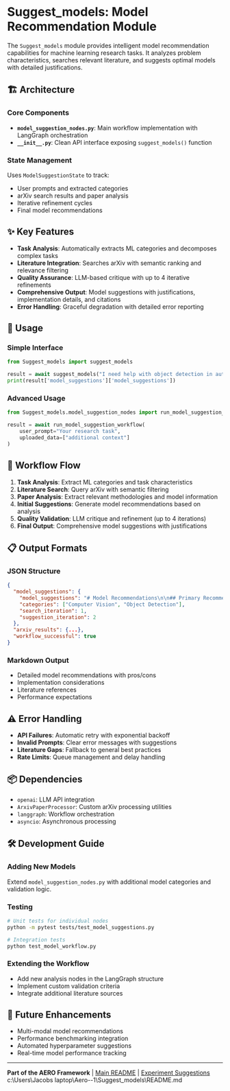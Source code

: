 # Suggest_models: Model Recommendation Module

The `Suggest_models` module provides intelligent model recommendation capabilities for machine learning research tasks. It analyzes problem characteristics, searches relevant literature, and suggests optimal models with detailed justifications.

## 🏗️ Architecture

### Core Components
- **`model_suggestion_nodes.py`**: Main workflow implementation with LangGraph orchestration
- **`__init__.py`**: Clean API interface exposing `suggest_models()` function

### State Management
Uses `ModelSuggestionState` to track:
- User prompts and extracted categories
- arXiv search results and paper analysis
- Iterative refinement cycles
- Final model recommendations

## ✨ Key Features

- **Task Analysis**: Automatically extracts ML categories and decomposes complex tasks
- **Literature Integration**: Searches arXiv with semantic ranking and relevance filtering
- **Quality Assurance**: LLM-based critique with up to 4 iterative refinements
- **Comprehensive Output**: Model suggestions with justifications, implementation details, and citations
- **Error Handling**: Graceful degradation with detailed error reporting

## 🚀 Usage

### Simple Interface
```python
from Suggest_models import suggest_models

result = await suggest_models("I need help with object detection in autonomous vehicles")
print(result['model_suggestions']['model_suggestions'])
```

### Advanced Usage
```python
from Suggest_models.model_suggestion_nodes import run_model_suggestion_workflow

result = await run_model_suggestion_workflow(
    user_prompt="Your research task",
    uploaded_data=["additional context"]
)
```

## 🔄 Workflow Flow

1. **Task Analysis**: Extract ML categories and task characteristics
2. **Literature Search**: Query arXiv with semantic filtering
3. **Paper Analysis**: Extract relevant methodologies and model information
4. **Initial Suggestions**: Generate model recommendations based on analysis
5. **Quality Validation**: LLM critique and refinement (up to 4 iterations)
6. **Final Output**: Comprehensive model suggestions with justifications

## 📋 Output Formats

### JSON Structure
```json
{
  "model_suggestions": {
    "model_suggestions": "# Model Recommendations\n\n## Primary Recommendation...",
    "categories": ["Computer Vision", "Object Detection"],
    "search_iteration": 1,
    "suggestion_iteration": 2
  },
  "arxiv_results": {...},
  "workflow_successful": true
}
```

### Markdown Output
- Detailed model recommendations with pros/cons
- Implementation considerations
- Literature references
- Performance expectations

## ⚠️ Error Handling

- **API Failures**: Automatic retry with exponential backoff
- **Invalid Prompts**: Clear error messages with suggestions
- **Literature Gaps**: Fallback to general best practices
- **Rate Limits**: Queue management and delay handling

## 📦 Dependencies

- `openai`: LLM API integration
- `ArxivPaperProcessor`: Custom arXiv processing utilities
- `langgraph`: Workflow orchestration
- `asyncio`: Asynchronous processing

## 🛠️ Development Guide

### Adding New Models
Extend `model_suggestion_nodes.py` with additional model categories and validation logic.

### Testing
```bash
# Unit tests for individual nodes
python -m pytest tests/test_model_suggestions.py

# Integration tests
python test_model_workflow.py
```

### Extending the Workflow
- Add new analysis nodes in the LangGraph structure
- Implement custom validation criteria
- Integrate additional literature sources

## 🔮 Future Enhancements

- Multi-modal model recommendations
- Performance benchmarking integration
- Automated hyperparameter suggestions
- Real-time model performance tracking

---

**Part of the AERO Framework** | [Main README](../README.md) | [Experiment Suggestions](../Suggest_additional_experiments/README.md)</content>
<parameter name="filePath">c:\Users\Jacobs laptop\Aero--1\Suggest_models\README.md